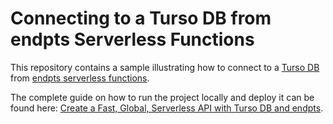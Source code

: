 # Connecting to a Turso DB from endpts Serverless Functions

This repository contains a sample illustrating how to connect to a [Turso DB](https://turso.tech/) from [endpts serverless functions](https://endpts.io/).

The complete guide on how to run the project locally and deploy it can be found here: [Create a Fast, Global, Serverless API with Turso DB and endpts](https://blog.endpts.io/building-a-fast-global-serverless-api-with-turso-and-endpts).
